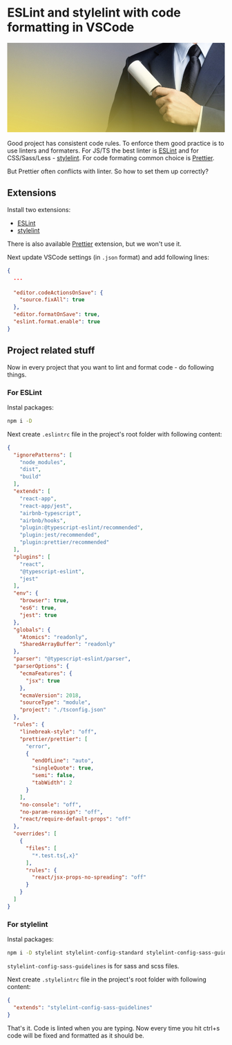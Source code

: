 # ESLint and stylelint with code formatting in VSCode

![linter](./assets/2021-05-13.jpeg)

Good project has consistent code rules. To enforce them good practice is to use linters and formaters. For JS/TS the best linter is [ESLint](https://eslint.org/) and for CSS/Sass/Less - [stylelint](https://stylelint.io/). For code formating common choice is [Prettier](https://prettier.io/).

But Prettier often conflicts with linter. So how to set them up correctly?

## Extensions

Install two extensions:
- [ESLint](https://marketplace.visualstudio.com/items?itemName=dbaeumer.vscode-eslint)
- [stylelint](https://marketplace.visualstudio.com/items?itemName=stylelint.vscode-stylelint)

There is also available [Prettier](https://marketplace.visualstudio.com/items?itemName=esbenp.prettier-vscode) extension, but we won't use it.

Next update VSCode settings (in `.json` format) and add following lines:

```json
{
  ...

  "editor.codeActionsOnSave": {
    "source.fixAll": true
  },
  "editor.formatOnSave": true,
  "eslint.format.enable": true
}
```

## Project related stuff

Now in every project that you want to lint and format code - do following things.

### For ESLint

Instal packages:

```sh
npm i -D 
```

Next create `.eslintrc` file in the project's root folder with following content:

```json
{
  "ignorePatterns": [
    "node_modules",
    "dist",
    "build"
  ],
  "extends": [
    "react-app",
    "react-app/jest",
    "airbnb-typescript",
    "airbnb/hooks",
    "plugin:@typescript-eslint/recommended",
    "plugin:jest/recommended",
    "plugin:prettier/recommended"
  ],
  "plugins": [
    "react",
    "@typescript-eslint",
    "jest"
  ],
  "env": {
    "browser": true,
    "es6": true,
    "jest": true
  },
  "globals": {
    "Atomics": "readonly",
    "SharedArrayBuffer": "readonly"
  },
  "parser": "@typescript-eslint/parser",
  "parserOptions": {
    "ecmaFeatures": {
      "jsx": true
    },
    "ecmaVersion": 2018,
    "sourceType": "module",
    "project": "./tsconfig.json"
  },
  "rules": {
    "linebreak-style": "off",
    "prettier/prettier": [
      "error",
      {
        "endOfLine": "auto",
        "singleQuote": true,
        "semi": false,
        "tabWidth": 2
      }
    ],
    "no-console": "off",
    "no-param-reassign": "off",
    "react/require-default-props": "off"
  },
  "overrides": [
    {
      "files": [
        "*.test.ts{,x}"
      ],
      "rules": {
        "react/jsx-props-no-spreading": "off"
      }
    }
  ]
}
```

### For stylelint

Instal packages:

```sh
npm i -D stylelint stylelint-config-standard stylelint-config-sass-guidelines
```

`stylelint-config-sass-guidelines` is for sass and scss files.

Next create `.stylelintrc` file in the project's root folder with following content:

```json
{
  "extends": "stylelint-config-sass-guidelines"
}
```

That's it. Code is linted when you are typing. Now every time you hit ctrl+s code will be fixed and formatted as it should be.
